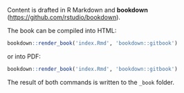Content is drafted in R Markdown and **bookdown** (https://github.com/rstudio/bookdown).

The book can be compiled into HTML:

```r
bookdown::render_book('index.Rmd', 'bookdown::gitbook')
```

or into PDF:

```r
bookdown::render_book('index.Rmd', 'bookdown::gitbook')
```

The result of both commands is written to the `_book` folder.
